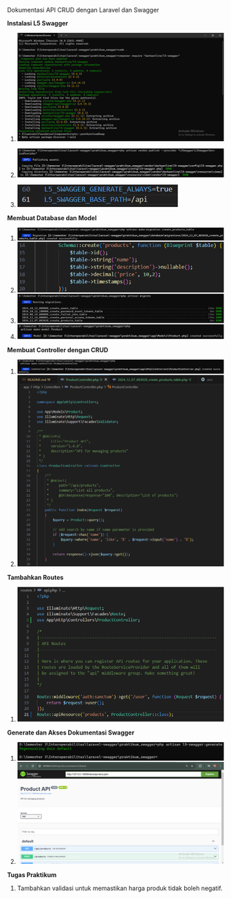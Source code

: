 Dokumentasi API CRUD dengan Laravel dan Swagger

**Instalasi L5 Swagger**

1. ![alt text](image.png)

2. ![alt text](image-1.png)

3. ![alt text](image-2.png)

**Membuat Database dan Model**

1. ![alt text](image-3.png)
2. ![alt text](image-13.png)
3. ![alt text](image-5.png)
4. ![alt text](image-6.png)

**Membuat Controller dengan CRUD**
1. ![alt text](image-7.png)
2. ![alt text](image-8.png)

**Tambahkan Routes**
1. ![alt text](image-9.png)

**Generate dan Akses Dokumentasi Swagger**
1. ![alt text](image-11.png)
1. ![alt text](image-12.png)

**Tugas Praktikum**

1. Tambahkan validasi untuk memastikan harga produk tidak boleh negatif.

